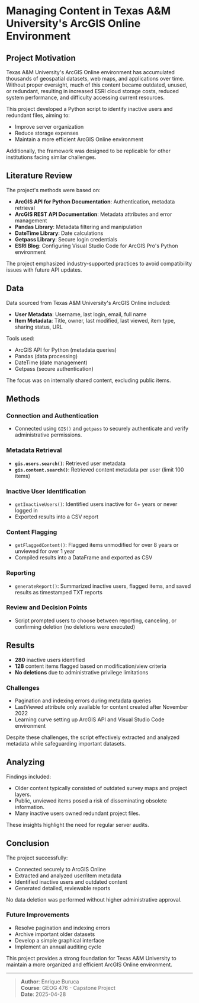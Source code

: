 # Managing Content in Texas A&M University's ArcGIS Online Environment

## Project Motivation

Texas A&M University's ArcGIS Online environment has accumulated thousands of geospatial datasets, web maps, and applications over time. Without proper oversight, much of this content became outdated, unused, or redundant, resulting in increased ESRI cloud storage costs, reduced system performance, and difficulty accessing current resources.

This project developed a Python script to identify inactive users and redundant files, aiming to:
- Improve server organization
- Reduce storage expenses
- Maintain a more efficient ArcGIS Online environment

Additionally, the framework was designed to be replicable for other institutions facing similar challenges.

## Literature Review

The project's methods were based on:
- **ArcGIS API for Python Documentation**: Authentication, metadata retrieval
- **ArcGIS REST API Documentation**: Metadata attributes and error management
- **Pandas Library**: Metadata filtering and manipulation
- **DateTime Library**: Date calculations
- **Getpass Library**: Secure login credentials
- **ESRI Blog**: Configuring Visual Studio Code for ArcGIS Pro's Python environment

The project emphasized industry-supported practices to avoid compatibility issues with future API updates.

## Data

Data sourced from Texas A&M University's ArcGIS Online included:
- **User Metadata**: Username, last login, email, full name
- **Item Metadata**: Title, owner, last modified, last viewed, item type, sharing status, URL

Tools used:
- ArcGIS API for Python (metadata queries)
- Pandas (data processing)
- DateTime (date management)
- Getpass (secure authentication)

The focus was on internally shared content, excluding public items.

## Methods

### Connection and Authentication
- Connected using `GIS()` and `getpass` to securely authenticate and verify administrative permissions.

### Metadata Retrieval
- **`gis.users.search()`**: Retrieved user metadata
- **`gis.content.search()`**: Retrieved content metadata per user (limit 100 items)

### Inactive User Identification
- `getInactiveUsers()`: Identified users inactive for 4+ years or never logged in
- Exported results into a CSV report

### Content Flagging
- `getFlaggedContent()`: Flagged items unmodified for over 8 years or unviewed for over 1 year
- Compiled results into a DataFrame and exported as CSV

### Reporting
- `generateReport()`: Summarized inactive users, flagged items, and saved results as timestamped TXT reports

### Review and Decision Points
- Script prompted users to choose between reporting, canceling, or confirming deletion (no deletions were executed)

## Results

- **280** inactive users identified
- **128** content items flagged based on modification/view criteria
- **No deletions** due to administrative privilege limitations

### Challenges
- Pagination and indexing errors during metadata queries
- LastViewed attribute only available for content created after November 2022
- Learning curve setting up ArcGIS API and Visual Studio Code environment

Despite these challenges, the script effectively extracted and analyzed metadata while safeguarding important datasets.

## Analyzing

Findings included:
- Older content typically consisted of outdated survey maps and project layers.
- Public, unviewed items posed a risk of disseminating obsolete information.
- Many inactive users owned redundant project files.

These insights highlight the need for regular server audits.

## Conclusion

The project successfully:
- Connected securely to ArcGIS Online
- Extracted and analyzed user/item metadata
- Identified inactive users and outdated content
- Generated detailed, reviewable reports

No data deletion was performed without higher administrative approval. 

### Future Improvements
- Resolve pagination and indexing errors
- Archive important older datasets
- Develop a simple graphical interface
- Implement an annual auditing cycle

This project provides a strong foundation for Texas A&M University to maintain a more organized and efficient ArcGIS Online environment.

---

> **Author**: Enrique Buruca  
> **Course**: GEOG 476 - Capstone Project  
> **Date**: 2025-04-28
